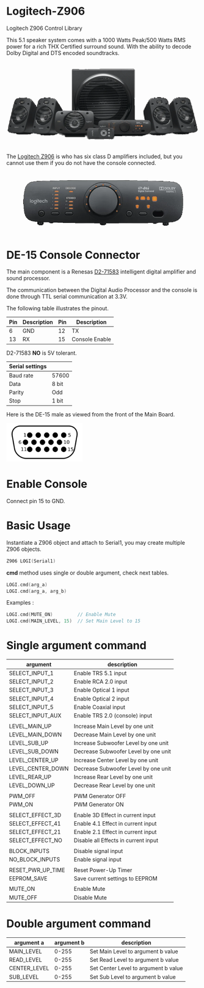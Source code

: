 # Logitech-Z906
Logitech Z906 Control Library

This 5.1 speaker system comes with a 1000 Watts Peak/500 Watts RMS power for a rich THX Certified surround sound. With the ability to decode Dolby Digital and DTS encoded soundtracks. 

<p align="center"><img src=/images/logitech_z906.png></p>

The [Logitech Z906](datasheet/Z906_User_Manual.pdf) is who has six class D amplifiers included, but you cannot use them if you do not have the console connected.

<p align="center"><img src=/images/z906-console.png></p>

# DE-15 Console Connector

The main component is a Renesas [D2-71583](datasheet/D2-71583.pdf) intelligent digital amplifier and sound processor.

The communication between the Digital Audio Processor and the console is done through TTL serial communication at 3.3V.

The following table illustrates the pinout.

|Pin|Description|Pin|Description|
|---|---|---|---|
|6|GND|12|TX|
|13|RX|15|Console Enable|

D2-71583 **NO** is 5V tolerant.

|Serial settings||
|---|---|
|Baud rate|57600|
|Data|8 bit|
|Parity|Odd|
|Stop|1 bit|

Here is the DE-15 male as viewed from the front of the Main Board.

<img src=/images/DE-15-M.jpg width="200">

# Enable Console

Connect pin 15 to GND.

# Basic Usage

Instantiate a Z906 object and attach to Serial1, you may create multiple Z906 objects.
```C++
Z906 LOGI(Serial1)
```
**cmd** method uses single or double argument, check next tables.
```C++
LOGI.cmd(arg_a)
LOGI.cmd(arg_a, arg_b)
```
Examples : 
```C++
LOGI.cmd(MUTE_ON)         // Enable Mute
LOGI.cmd(MAIN_LEVEL, 15)  // Set Main Level to 15
```
# Single argument command
|argument|description|
|---|---|
|SELECT_INPUT_1|Enable TRS 5.1 input|
|SELECT_INPUT_2|Enable RCA 2.0 input|
|SELECT_INPUT_3|Enable Optical 1 input|
|SELECT_INPUT_4|Enable Optical 2 input|
|SELECT_INPUT_5|Enable Coaxial input|
|SELECT_INPUT_AUX|Enable TRS 2.0 (console) input|
||
|LEVEL_MAIN_UP|Increase Main Level by one unit|
|LEVEL_MAIN_DOWN|Decrease Main Level by one unit|
|LEVEL_SUB_UP|Increase Subwoofer Level by one unit|
|LEVEL_SUB_DOWN|Decrease Subwoofer Level by one unit|
|LEVEL_CENTER_UP|Increase Center Level by one unit|
|LEVEL_CENTER_DOWN|Decrease Subwoofer Level by one unit|
|LEVEL_REAR_UP|Increase Rear Level by one unit|
|LEVEL_DOWN_UP|Decrease Rear Level by one unit|
||
|PWM_OFF|PWM Generator OFF|
|PWM_ON|PWM Generator ON|
||
|SELECT_EFFECT_3D|Enable 3D Effect in current input|
|SELECT_EFFECT_41|Enable 4.1 Effect in current input|
|SELECT_EFFECT_21|Enable 2.1 Effect in current input|
|SELECT_EFFECT_NO|Disable all Effects in current input|
||
|BLOCK_INPUTS|Disable signal input|
|NO_BLOCK_INPUTS|Enable signal input|
||
|RESET_PWR_UP_TIME|Reset Power-Up Timer|
|EEPROM_SAVE|Save current settings to EEPROM|
||
|MUTE_ON|Enable Mute|
|MUTE_OFF|Disable Mute|

# Double argument command

|argument a|argument b|description|
|---|---|---|
|MAIN_LEVEL|0-255|Set Main Level to argument b value|
|READ_LEVEL|0-255|Set Read Level to argument b value|
|CENTER_LEVEL|0-255|Set Center Level to argument b value|
|SUB_LEVEL|0-255|Set Sub Level to argument b value|

